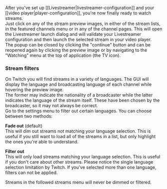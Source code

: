 After you've set up [[Livestreamer|livestreamer-configuration]] and your [[video player|player-configuration]], you're now finally ready to watch streams.  
Just click on any of the stream preview images, in either of the stream lists, in the featured channels menu or in any of the channel pages. This will open the Livestreamer launch dialog and will validate your Livestreamer configuration and then launch the selected stream in your video player.  
The popup can be closed by clicking the "continue" button and can be reopened again by clicking the preview image or by navigating to the "Watching" menu at the top of application (the TV icon).

### Stream filters

On Twitch you will find streams in a variety of languages. The GUI will display the language and broadcasting language of each channel while hovering the preview image.  
The former may indicate the nationality of a broadcaster while the latter indicates the language of the stream itself. These have been chosen by the broadcaster, so it may not always be correct.  
Go to the settings menu to filter out certain languages. You can choose between two methods:  

**Fade out** (default)  
This will dim out streams not matching your language selection. This is useful if you still want to load all of the streams in a list, but only highlight the ones you're able to understand.

**Filter out**  
This will only load streams matching your language selection. This is useful if you don't care about other streams. Please notice the single language selection limitation by Twitch. If you've selected more than one language, filters can not be applied.  

Streams in the followed streams menu will never be dimmed or filtered.